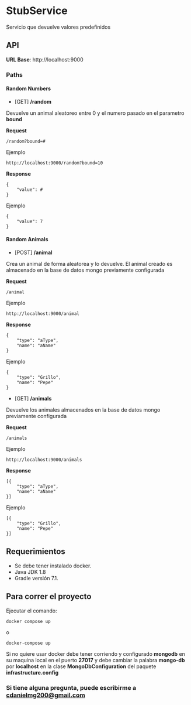 # StubService
Servicio que devuelve valores predefinidos

## API 
**URL Base**: http://localhost:9000

### Paths

#### Random Numbers

* [GET] **/random**

Devuelve un animal aleatoreo entre 0 y el numero pasado en el parametro **bound**

**Request**

    /random?bound=#

Ejemplo

    http://localhost:9000/random?bound=10

**Response**
    
    {
        "value": #
    }

Ejemplo

    {
        "value": 7
    }

#### Random Animals

* [POST] **/animal**

Crea un animal de forma aleatorea y lo devuelve. El animal creado es almacenado en la base de datos mongo previamente configurada

**Request**

    /animal

Ejemplo

    http://localhost:9000/animal

**Response**

    {
        "type": "aType",
        "name": "aName"
    }

Ejemplo

    {
        "type": "Grillo",
        "name": "Pepe"
    }

* [GET] **/animals**

Devuelve los animales almacenados en la base de datos mongo previamente configurada

**Request**

    /animals

Ejemplo

    http://localhost:9000/animals

**Response**

    [{
        "type": "aType",
        "name": "aName"
    }]

Ejemplo

    [{
        "type": "Grillo",
        "name": "Pepe"
    }]


## Requerimientos

* Se debe tener instalado docker.
* Java JDK 1.8 
* Gradle versión 7.1.

## Para correr el proyecto
Ejecutar el comando:

    docker compose up

o
    
    docker-compose up

Si no quiere usar docker debe tener corriendo y configurado **mongodb** en su maquina local en el puerto **27017**
y debe cambiar la palabra **mongo-db** por **localhost** en la clase **MongoDbConfiguration** del paquete **infrastructure.config**

### Si tiene alguna pregunta, puede escribirme a cdanielmg200@gmail.com

